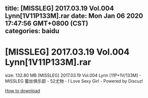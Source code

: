 
title: [MISSLEG] 2017.03.19 Vol.004 Lynn[1V11P133M].rar
date: Mon Jan 06 2020 17:47:56 GMT+0800 (CST)    
categories: baidu
---

# [MISSLEG] 2017.03.19 Vol.004 Lynn[1V11P133M].rar
size: 132.80 MB
 [MISSLEG] 2017.03.19 Vol.004 Lynn [11P+1V/133M] - MISSLEG 蜜丝俱乐部 - 52尤物 - I Love Sexy Girl - Powered by Discuz!
 

[How to download](https://bpcam.bemobtrk.com/go/2ceec3aa-1ca2-46d6-b9ff-aaa5c184517c?jno=31)